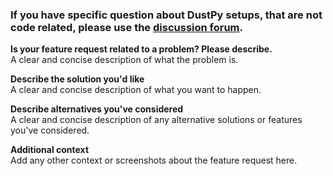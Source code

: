 ### **If you have specific question about DustPy setups, that are not code related, please use the [discussion forum](https://github.com/stammler/dustpy/discussions).**


**Is your feature request related to a problem? Please describe.**  
A clear and concise description of what the problem is.

**Describe the solution you'd like**  
A clear and concise description of what you want to happen.

**Describe alternatives you've considered**  
A clear and concise description of any alternative solutions or features you've considered.

**Additional context**  
Add any other context or screenshots about the feature request here.
